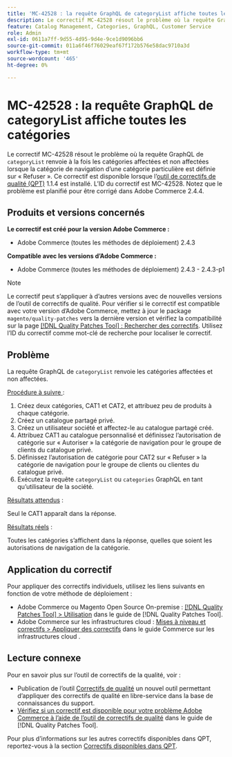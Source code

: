 ```yaml
---
title: 'MC-42528 : la requête GraphQL de categoryList affiche toutes les catégories'
description: Le correctif MC-42528 résout le problème où la requête GraphQL de « categoryList » renvoie à la fois les catégories affectées et non affectées lorsque la catégorie de navigation d’une catégorie particulière est définie sur « Deny ». Ce correctif est disponible lorsque l’outil [Outil de correctifs de la qualité (QPT)](https://experienceleague.adobe.com/fr/docs/commerce-operations/tools/quality-patches-tool/quality-patches-tool-to-self-serve-quality-patches) 1.1.4 est installé. L’ID du correctif est MC-42528. Notez que le problème est planifié pour être corrigé dans Adobe Commerce 2.4.4.
feature: Catalog Management, Categories, GraphQL, Customer Service
role: Admin
exl-id: 0611a7ff-9d55-4d95-9d4e-9ce1d9096bb6
source-git-commit: 011a6f46f76029eaf67f172b576e58dac9710a3d
workflow-type: tm+mt
source-wordcount: '465'
ht-degree: 0%

---
```


# MC-42528 : la requête GraphQL de categoryList affiche toutes les catégories

Le correctif MC-42528 résout le problème où la requête GraphQL de `categoryList` renvoie à la fois les catégories affectées et non affectées lorsque la catégorie de navigation d’une catégorie particulière est définie sur « Refuser ». Ce correctif est disponible lorsque l’[outil de correctifs de qualité (QPT)](https://experienceleague.adobe.com/fr/docs/commerce-operations/tools/quality-patches-tool/quality-patches-tool-to-self-serve-quality-patches) 1.1.4 est installé. L’ID du correctif est MC-42528. Notez que le problème est planifié pour être corrigé dans Adobe Commerce 2.4.4.

## Produits et versions concernés

**Le correctif est créé pour la version Adobe Commerce :**

* Adobe Commerce (toutes les méthodes de déploiement) 2.4.3

**Compatible avec les versions d’Adobe Commerce :**

* Adobe Commerce (toutes les méthodes de déploiement) 2.4.3 - 2.4.3-p1

>[!NOTE]
>
>Le correctif peut s’appliquer à d’autres versions avec de nouvelles versions de l’outil de correctifs de qualité. Pour vérifier si le correctif est compatible avec votre version d’Adobe Commerce, mettez à jour le package `magento/quality-patches` vers la dernière version et vérifiez la compatibilité sur la page [[!DNL Quality Patches Tool] : Rechercher des correctifs](https://experienceleague.adobe.com/fr/docs/commerce-operations/tools/quality-patches-tool/quality-patches-tool-to-self-serve-quality-patches). Utilisez l’ID du correctif comme mot-clé de recherche pour localiser le correctif.

## Problème

La requête GraphQL de `categoryList` renvoie les catégories affectées et non affectées.

<u>Procédure à suivre </u> :

1. Créez deux catégories, CAT1 et CAT2, et attribuez peu de produits à chaque catégorie.
1. Créez un catalogue partagé privé.
1. Créez un utilisateur société et affectez-le au catalogue partagé créé.
1. Attribuez CAT1 au catalogue personnalisé et définissez l’autorisation de catégorie sur « Autoriser » la catégorie de navigation pour le groupe de clients du catalogue privé.
1. Définissez l’autorisation de catégorie pour CAT2 sur « Refuser » la catégorie de navigation pour le groupe de clients ou clientes du catalogue privé.
1. Exécutez la requête `categoryList` ou `categories` GraphQL en tant qu’utilisateur de la société.

<u>Résultats attendus</u> :

Seul le CAT1 apparaît dans la réponse.

<u>Résultats réels</u> :

Toutes les catégories s’affichent dans la réponse, quelles que soient les autorisations de navigation de la catégorie.

## Application du correctif

Pour appliquer des correctifs individuels, utilisez les liens suivants en fonction de votre méthode de déploiement :

* Adobe Commerce ou Magento Open Source On-premise : [[!DNL Quality Patches Tool] > Utilisation](/help/tools/quality-patches-tool/usage.md) dans le guide de [!DNL Quality Patches Tool].
* Adobe Commerce sur les infrastructures cloud : [Mises à niveau et correctifs > Appliquer des correctifs](https://experienceleague.adobe.com/docs/commerce-cloud-service/user-guide/develop/upgrade/apply-patches.html?lang=fr) dans le guide Commerce sur les infrastructures cloud .

## Lecture connexe

Pour en savoir plus sur l’outil de correctifs de la qualité, voir :

* Publication de l’outil [Correctifs de qualité](https://experienceleague.adobe.com/fr/docs/commerce-operations/tools/quality-patches-tool/quality-patches-tool-to-self-serve-quality-patches) un nouvel outil permettant d’appliquer des correctifs de qualité en libre-service dans la base de connaissances du support.
* [Vérifiez si un correctif est disponible pour votre problème Adobe Commerce à l’aide de l’outil de correctifs de qualité](/help/tools/quality-patches-tool/patches-available-in-qpt/check-patch-for-magento-issue-with-magento-quality-patches.md) dans le guide de [!DNL Quality Patches Tool].

Pour plus d’informations sur les autres correctifs disponibles dans QPT, reportez-vous à la section [Correctifs disponibles dans QPT](https://support.magento.com/hc/en-us/sections/360010506631-Patches-available-in-MQP-tool-).
